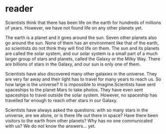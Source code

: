# reader

Scientists think that there has been life on the earth for hundreds of millions of years. However, we have not found life on any other planets yet.

The earth is a planet and it goes around the sun. Seven other planets also go around the sun. None of them has an environment like that of the earth, so scientists do not think they will find life on them. The sun and its planets are called the solar system, and our solar system is a small part of a much larger group of stars and planets, called the Galaxy or the Milky Way. There are billions of stars in the Galaxy, and our sun is only one of them.

Scientists have also discovered many other galaxies in the universe. They are very far away and their light has to travel for many years to reach us. So how large is the universe? It is impossible to imagine.Scientists have sent spaceships to the planet Mars to take photos. They have even sent spaceships to travel outside the solar system. However, no spaceship has travelled far enough to reach other stars in our Galaxy.

Scientists have always asked the questions: with so many stars in the universe, are we alone, or is there life out there in space? Have there been visitors to the earth from other planets? Why has no one communicated with us? We do not know the answers... yet.
